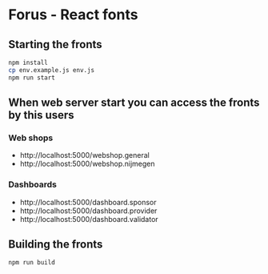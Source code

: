 # Forus - React fonts
## Starting the fronts
```bash
npm install
cp env.example.js env.js
npm run start
```

## When web server start you can access the fronts by this users
### Web shops
- http://localhost:5000/webshop.general
- http://localhost:5000/webshop.nijmegen

### Dashboards
- http://localhost:5000/dashboard.sponsor
- http://localhost:5000/dashboard.provider
- http://localhost:5000/dashboard.validator

## Building the fronts
```bash
npm run build
```